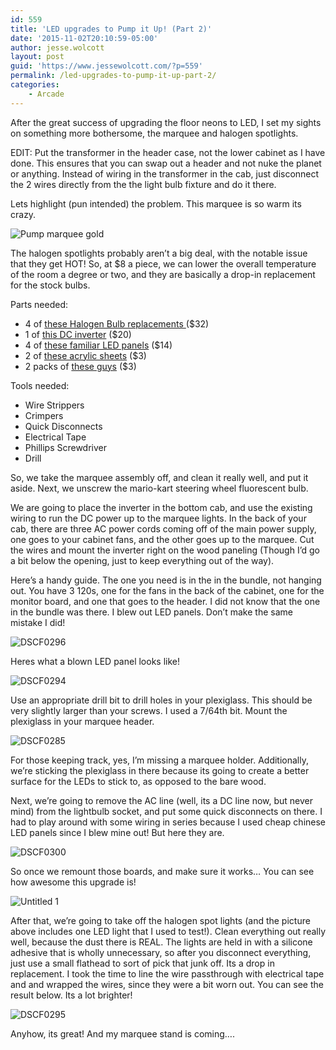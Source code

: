 ```yaml
---
id: 559
title: 'LED upgrades to Pump it Up! (Part 2)'
date: '2015-11-02T20:10:59-05:00'
author: jesse.wolcott
layout: post
guid: 'https://www.jessewolcott.com/?p=559'
permalink: /led-upgrades-to-pump-it-up-part-2/
categories:
    - Arcade
---
```


After the great success of upgrading the floor neons to LED, I set my sights on something more bothersome, the marquee and halogen spotlights.

EDIT: Put the transformer in the header case, not the lower cabinet as I have done. This ensures that you can swap out a header and not nuke the planet or anything. Instead of wiring in the transformer in the cab, just disconnect the 2 wires directly from the the light bulb fixture and do it there.

Lets highlight (pun intended) the problem. This marquee is so warm its crazy.

![Pump marquee gold](https://www.jessewolcott.com/wp-content/uploads/2015/11/pump-marquee-gold1.jpg "pump-marquee-gold.jpg")

The halogen spotlights probably aren’t a big deal, with the notable issue that they get HOT! So, at $8 a piece, we can lower the overall temperature of the room a degree or two, and they are basically a drop-in replacement for the stock bulbs.

Parts needed:

- 4 of [these Halogen Bulb replacements ](https://www.superbrightleds.com/moreinfo/boat-rv-bi-pin/4-watt-mr16-bulb-gx53-base-30-white/993/2409/)($32)
- 1 of [this DC inverter](https://www.superbrightleds.com/moreinfo/mean-well-constant-voltage-power-supply-12v/12vdc-waterproof-mean-well-led-power-supply--lpv-series/1172/2771/) ($20)
- 4 of [these familiar LED panels](https://www.superbrightleds.com/moreinfo/led-strips-and-bars/single-color-led-module-square-constant-current-sign-module-w-4-smd-leds/980/2393/) ($14)
- 2 of [these acrylic sheets](http://www.lowes.com/pd_55844-1638-11G0810A_1z0ylvs__?productId=3143395&pl=1) ($3)
- 2 packs of [these guys](http://www.homedepot.com/p/Everbilt-8-x-3-4-in-Zinc-Plated-Self-Drilling-Pan-Head-Phillips-Drive-Sheet-Metal-Screw-100-Piece-per-Pack-801042/204275119) ($3)

Tools needed:

- Wire Strippers
- Crimpers
- Quick Disconnects
- Electrical Tape
- Phillips Screwdriver
- Drill

So, we take the marquee assembly off, and clean it really well, and put it aside. Next, we unscrew the mario-kart steering wheel fluorescent bulb.

We are going to place the inverter in the bottom cab, and use the existing wiring to run the DC power up to the marquee lights. In the back of your cab, there are three AC power cords coming off of the main power supply, one goes to your cabinet fans, and the other goes up to the marquee. Cut the wires and mount the inverter right on the wood paneling (Though I’d go a bit below the opening, just to keep everything out of the way).

Here’s a handy guide. The one you need is in the in the bundle, not hanging out. You have 3 120s, one for the fans in the back of the cabinet, one for the monitor board, and one that goes to the header. I did not know that the one in the bundle was there. I blew out LED panels. Don’t make the same mistake I did!

![DSCF0296](https://www.jessewolcott.com/wp-content/uploads/2015/11/DSCF0296.jpg "DSCF0296.jpg")

Heres what a blown LED panel looks like!

![DSCF0294](https://www.jessewolcott.com/wp-content/uploads/2015/11/DSCF0294.jpg "DSCF0294.JPG")

Use an appropriate drill bit to drill holes in your plexiglass. This should be very slightly larger than your screws. I used a 7/64th bit. Mount the plexiglass in your marquee header.

![DSCF0285](https://www.jessewolcott.com/wp-content/uploads/2015/11/DSCF0285.jpg "DSCF0285.JPG")

For those keeping track, yes, I’m missing a marquee holder. Additionally, we’re sticking the plexiglass in there because its going to create a better surface for the LEDs to stick to, as opposed to the bare wood.

Next, we’re going to remove the AC line (well, its a DC line now, but never mind) from the lightbulb socket, and put some quick disconnects on there. I had to play around with some wiring in series because I used cheap chinese LED panels since I blew mine out! But here they are.

![DSCF0300](https://www.jessewolcott.com/wp-content/uploads/2015/11/DSCF0300.jpg "DSCF0300.JPG")

So once we remount those boards, and make sure it works… You can see how awesome this upgrade is!

![Untitled 1](https://www.jessewolcott.com/wp-content/uploads/2015/11/Untitled-1.jpg "Untitled-1.jpg")

After that, we’re going to take off the halogen spot lights (and the picture above includes one LED light that I used to test!). Clean everything out really well, because the dust there is REAL. The lights are held in with a silicone adhesive that is wholly unnecessary, so after you disconnect everything, just use a small flathead to sort of pick that junk off. Its a drop in replacement. I took the time to line the wire passthrough with electrical tape and and wrapped the wires, since they were a bit worn out. You can see the result below. Its a lot brighter!

![DSCF0295](https://www.jessewolcott.com/wp-content/uploads/2015/11/DSCF0295.jpg "DSCF0295.jpg")

Anyhow, its great! And my marquee stand is coming….